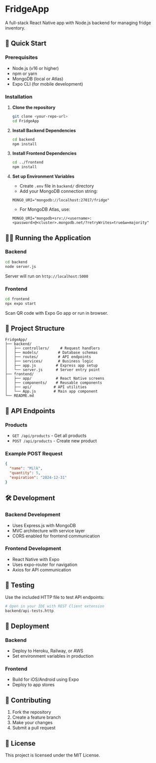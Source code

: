 # FridgeApp

A full-stack React Native app with Node.js backend for managing fridge inventory.

## 🚀 Quick Start

### Prerequisites
- Node.js (v16 or higher)
- npm or yarn
- MongoDB (local or Atlas)
- Expo CLI (for mobile development)

### Installation

1. **Clone the repository**
   ```bash
   git clone <your-repo-url>
   cd FridgeApp
   ```

2. **Install Backend Dependencies**
   ```bash
   cd backend
   npm install
   ```

3. **Install Frontend Dependencies**
   ```bash
   cd ../frontend
   npm install
   ```

4. **Set up Environment Variables**
   - Create `.env` file in `backend/` directory
   - Add your MongoDB connection string:
   ```
   MONGO_URI="mongodb://localhost:27017/fridge"
   ```
   - For MongoDB Atlas, use:
   ```
   MONGO_URI="mongodb+srv://<username>:<password>@<cluster>.mongodb.net/?retryWrites=true&w=majority"
   ```

## 🏃‍♂️ Running the Application

### Backend
```bash
cd backend
node server.js
```
Server will run on `http://localhost:5000`

### Frontend
```bash
cd frontend
npx expo start
```
Scan QR code with Expo Go app or run in browser.

## 📁 Project Structure

```
FridgeApp/
├── backend/
│   ├── controllers/     # Request handlers
│   ├── models/         # Database schemas
│   ├── routes/         # API endpoints
│   ├── services/       # Business logic
│   ├── app.js         # Express app setup
│   └── server.js      # Server entry point
├── frontend/
│   ├── app/           # React Native screens
│   ├── components/    # Reusable components
│   ├── api/          # API utilities
│   └── App.js        # Main app component
└── README.md
```

## 🔧 API Endpoints

### Products
- `GET /api/products` - Get all products
- `POST /api/products` - Create new product

### Example POST Request
```json
{
  "name": "Milk",
  "quantity": 5,
  "expiration": "2024-12-31"
}
```

## 🛠️ Development

### Backend Development
- Uses Express.js with MongoDB
- MVC architecture with service layer
- CORS enabled for frontend communication

### Frontend Development
- React Native with Expo
- Uses expo-router for navigation
- Axios for API communication

## 📱 Testing

Use the included HTTP file to test API endpoints:
```bash
# Open in your IDE with REST Client extension
backend/api-tests.http
```

## 🚀 Deployment

### Backend
- Deploy to Heroku, Railway, or AWS
- Set environment variables in production

### Frontend
- Build for iOS/Android using Expo
- Deploy to app stores

## 🤝 Contributing

1. Fork the repository
2. Create a feature branch
3. Make your changes
4. Submit a pull request

## 📄 License

This project is licensed under the MIT License.